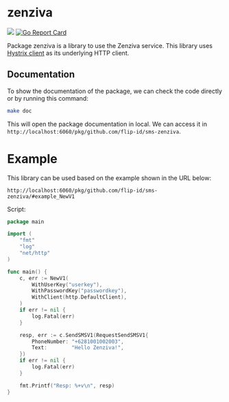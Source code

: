 # zenziva
<a title="Doc for package zenziva." target="_blank" href="https://pkg.go.dev/github.com/flip-id/sms-zenziva?tab=doc"><img src="https://img.shields.io/badge/go.dev-doc-007d9c?style=flat-square&logo=read-the-docs"></a>
[![Go Report Card](https://goreportcard.com/badge/github.com/flip-id/sms-zenziva)](https://goreportcard.com/report/github.com/flip-id/sms-zenziva)

Package zenziva is a library to use the Zenziva service.
This library uses [Hystrix client](https://github.com/gojek/heimdall/v7) as its underlying HTTP client.

## Documentation

To show the documentation of the package, we can check the code directly or by running this command:
```bash
make doc
```

This will open the package documentation in local.
We can access it in `http://localhost:6060/pkg/github.com/flip-id/sms-zenziva`.

# Example

This library can be used based on the example shown in the URL below:

`http://localhost:6060/pkg/github.com/flip-id/sms-zenziva/#example_NewV1`

Script:
```go
package main

import (
	"fmt"
	"log"
	"net/http"
)

func main() {
	c, err := NewV1(
		WithUserKey("userkey"),
		WithPasswordKey("passwordkey"),
		WithClient(http.DefaultClient),
	)
	if err != nil {
		log.Fatal(err)
	}

	resp, err := c.SendSMSV1(RequestSendSMSV1{
		PhoneNumber: "+6281001002003",
		Text:        "Hello Zenziva!",
	})
	if err != nil {
		log.Fatal(err)
	}

	fmt.Printf("Resp: %+v\n", resp)
}
```